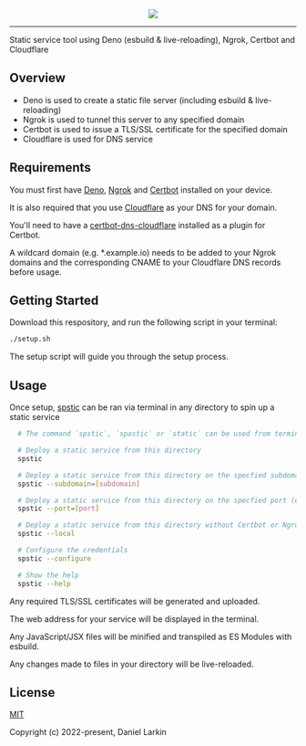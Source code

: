 <p align="center">
  <a href="https://github.com/danzlarkin/spstic" target="_blank">
    <img src="https://i.imgur.com/xTqezUD.png">
  </a>
</p>

***

Static service tool using Deno (esbuild & live-reloading), Ngrok, Certbot and Cloudflare

## Overview

* Deno is used to create a static file server (including esbuild & live-reloading)
* Ngrok is used to tunnel this server to any specified domain
* Certbot is used to issue a TLS/SSL certificate for the specified domain
* Cloudflare is used for DNS service

## Requirements

You must first have [Deno](https://deno.land/), [Ngrok](https://ngrok.io/) and [Certbot](https://certbot.eff.org/) installed on your device.

It is also required that you use [Cloudflare](https://cloudflare.com/) as your DNS for your domain.

You'll need to have a [certbot-dns-cloudflare](https://certbot-dns-cloudflare.readthedocs.io/) installed as a plugin for Certbot.

A wildcard domain (e.g. *.example.io) needs to be added to your Ngrok domains and the corresponding CNAME to your Cloudflare DNS records before usage.

## Getting Started

Download this respository, and run the following script in your terminal:

```sh
./setup.sh
```

The setup script will guide you through the setup process.

## Usage

Once setup, [spstic](https://github.com/danzlarkin/spstic) can be ran via terminal in any directory to spin up a static service

```sh
  # The command `spstic`, `spastic` or `static` can be used from terminal

  # Deploy a static service from this directory
  spstic

  # Deploy a static service from this directory on the specfied subdomain (e.g. xyz123)
  spstic --subdomain=[subdomain]

  # Deploy a static service from this directory on the specfied port (e.g. 8080)
  spstic --port=[port]

  # Deploy a static service from this directory without Certbot or Ngrok
  spstic --local

  # Configure the credentials
  spstic --configure

  # Show the help
  spstic --help
```

Any required TLS/SSL certificates will be generated and uploaded.

The web address for your service will be displayed in the terminal.

Any JavaScript/JSX files will be minified and transpiled as ES Modules with esbuild.

Any changes made to files in your directory will be live-reloaded.

## License

[MIT](http://opensource.org/licenses/MIT)

Copyright (c) 2022-present, Daniel Larkin